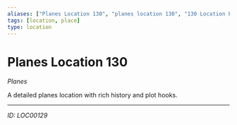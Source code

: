 ```yaml
---
aliases: ["Planes Location 130", "planes location 130", "130 Location Planes"]
tags: [location, place]
type: location
---
```


# Planes Location 130

*Planes*

A detailed planes location with rich history and plot hooks.

---
*ID: LOC00129*